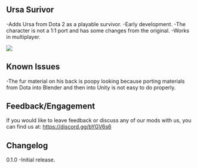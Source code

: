 ## Ursa Surivor
-Adds Ursa from Dota 2 as a playable survivor.
-Early development.
-The character is not a 1:1 port and has some changes from the original.
-Works in multiplayer.

![](https://i.imgur.com/1Q1FT9b.png)

## Known Issues
-The fur material on his back is poopy looking because porting materials from Dota into Blender and then into Unity is not easy to do properly.

## Feedback/Engagement
If you would like to leave feedback or discuss any of our mods with us, you can find us at:
https://discord.gg/bYGV6s6

## Changelog

0.1.0
-Initial release.